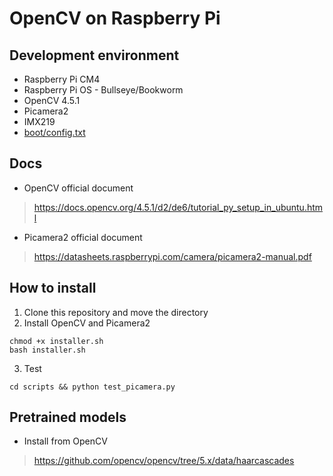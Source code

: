 # OpenCV on Raspberry Pi
## Development environment
- Raspberry Pi CM4
- Raspberry Pi OS - Bullseye/Bookworm
- OpenCV 4.5.1
- Picamera2
- IMX219
- [boot/config.txt](https://github.com/atsss/RPi_configs/blob/main/bookworm/imx219.txt)

## Docs
- OpenCV official document
> https://docs.opencv.org/4.5.1/d2/de6/tutorial_py_setup_in_ubuntu.html
- Picamera2 official document
> https://datasheets.raspberrypi.com/camera/picamera2-manual.pdf

## How to install
1. Clone this repository and move the directory
2. Install OpenCV and Picamera2
```
chmod +x installer.sh
bash installer.sh
```
3. Test
```
cd scripts && python test_picamera.py
```

## Pretrained models
- Install from OpenCV
> https://github.com/opencv/opencv/tree/5.x/data/haarcascades
